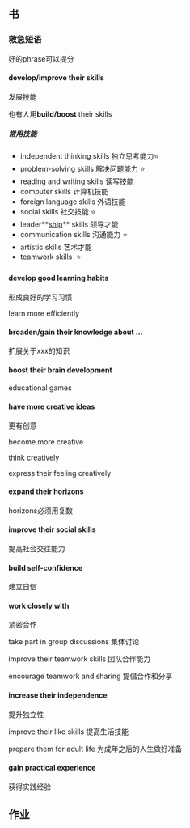 ## 书

### 救急短语

好的phrase可以提分



#### develop/improve their skills

发展技能

也有人用**build/boost** their skills

##### 常用技能

- independent thinking skills 独立思考能力:star:
- problem-solving skills 解决问题能力 :star:
- reading and writing skills 读写技能
- computer skills 计算机技能
- foreign language skills 外语技能
- social skills 社交技能 :star:
- leader**<u>ship</u>** skills 领导才能
- communication skills 沟通能力 :star:
- artistic skills 艺术才能
- teamwork skills ​ :star:

#### develop good learning habits

形成良好的学习习惯

learn more efficiently

 #### broaden/gain their knowledge about ... 

扩展关于xxx的知识

#### boost their brain development

educational games

#### have more creative ideas

更有创意 

become more creative

think creatively 

express their feeling creatively

#### expand their horizons

horizons必须用复数

#### improve their social skills 

提高社会交往能力

#### build self-confidence

建立自信

#### work closely with 

紧密合作

take part in group discussions 集体讨论

improve their teamwork skills 团队合作能力

encourage teamwork and sharing 提倡合作和分享

#### increase their independence

提升独立性

improve their like skills 提高生活技能

prepare them for adult life 为成年之后的人生做好准备

#### gain practical experience

获得实践经验

## 作业

